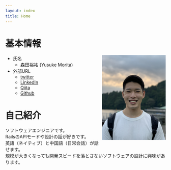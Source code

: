 ```yaml
---
layout: index
title: Home
---
```


# 基本情報

<img src="./profile_photo.jpg" alt="プロフィール画像" title="プロフィール画像" style="float:right;width:200px;">

- 氏名
  - 森田裕祐 (Yusuke Morita)
- 外部URL
  - [twitter](https://twitter.com/moritanzania)
  - [LinkedIn](https://www.linkedin.com/in/yusuke-morita-779742170)
  - [Qiita](https://qiita.com/moritanzania)
  - [Github](https://github.com/yusukemorita)

# 自己紹介

ソフトウェアエンジニアです。<br />
RailsのAPIモードや設計の話が好きです。<br />
英語（ネイティブ）と中国語（日常会話）が話せます。<br />
規模が大きくなっても開発スピードを落とさないソフトウェアの設計に興味があります。<br />
